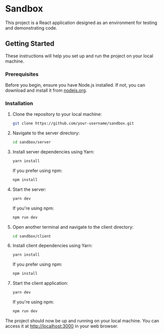 # Sandbox

This project is a React application designed as an environment for testing and demonstrating code.

## Getting Started

These instructions will help you set up and run the project on your local machine.

### Prerequisites

Before you begin, ensure you have Node.js installed. If not, you can download and install it from [nodejs.org](https://nodejs.org).

### Installation

1. Clone the repository to your local machine:

   ```sh
   git clone https://github.com/your-username/sandbox.git
   ```

2. Navigate to the server directory:

   ```sh
   cd sandbox/server
   ```

3. Install server dependencies using Yarn:

   ```sh
   yarn install
   ```

   If you prefer using npm:

   ```sh
   npm install
   ```

4. Start the server:

   ```sh
   yarn dev
   ```

   If you're using npm:

   ```sh
   npm run dev
   ```

5. Open another terminal and navigate to the client directory:

   ```sh
   cd sandbox/client
   ```

6. Install client dependencies using Yarn:

   ```sh
   yarn install
   ```

   If you prefer using npm:

   ```sh
   npm install
   ```

7. Start the client application:

   ```sh
   yarn dev
   ```

   If you're using npm:

   ```sh
   npm run dev
   ```

The project should now be up and running on your local machine. You can access it at [http://localhost:3000](http://localhost:3000) in your web browser.
